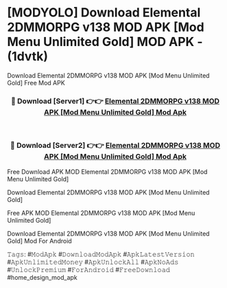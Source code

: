 # [MODYOLO] Download Elemental 2DMMORPG v138 MOD APK [Mod Menu Unlimited Gold] MOD APK - (1dvtk)
Download Elemental 2DMMORPG v138 MOD APK [Mod Menu Unlimited Gold] Free Mod APK

<div align="center">
<h3>🔴 Download [Server1] 👉👉 <a href="https://apk-comot.site?title=Elemental_2DMMORPG_v138_MOD_APK_[Mod_Menu_Unlimited_Gold]">Elemental 2DMMORPG v138 MOD APK [Mod Menu Unlimited Gold] Mod Apk</a></h3><br>

<h3>🔴 Download [Server2] 👉👉 <a href="https://apk-comot.site?title=Elemental_2DMMORPG_v138_MOD_APK_[Mod_Menu_Unlimited_Gold]">Elemental 2DMMORPG v138 MOD APK [Mod Menu Unlimited Gold] Mod Apk</a></h3>
</div>


Free Download APK MOD Elemental 2DMMORPG v138 MOD APK [Mod Menu Unlimited Gold]

Download Elemental 2DMMORPG v138 MOD APK [Mod Menu Unlimited Gold] 

Free APK MOD Elemental 2DMMORPG v138 MOD APK [Mod Menu Unlimited Gold] 

Download Elemental 2DMMORPG v138 MOD APK [Mod Menu Unlimited Gold] Mod For Android

𝚃𝚊𝚐𝚜: #𝙼𝚘𝚍𝙰𝚙𝚔 #𝙳𝚘𝚠𝚗𝚕𝚘𝚊𝚍𝙼𝚘𝚍𝙰𝚙𝚔 #𝙰𝚙𝚔𝙻𝚊𝚝𝚎𝚜𝚝𝚅𝚎𝚛𝚜𝚒𝚘𝚗 #𝙰𝚙𝚔𝚄𝚗𝚕𝚒𝚖𝚒𝚝𝚎𝚍𝙼𝚘𝚗𝚎𝚢 #𝙰𝚙𝚔𝚄𝚗𝚕𝚘𝚌𝚔𝙰𝚕𝚕 #𝙰𝚙𝚔𝙽𝚘𝙰𝚍𝚜 #𝚄𝚗𝚕𝚘𝚌𝚔𝙿𝚛𝚎𝚖𝚒𝚞𝚖 #𝙵𝚘𝚛𝙰𝚗𝚍𝚛𝚘𝚒𝚍 #𝙵𝚛𝚎𝚎𝙳𝚘𝚠𝚗𝚕𝚘𝚊𝚍 #home_design_mod_apk